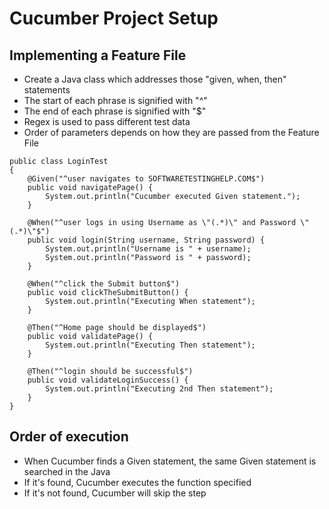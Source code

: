 # Cucumber Project Setup

## Implementing a Feature File
- Create a Java class which addresses those "given, when, then" statements
- The start of each phrase is signified with "^"
- The end of each phrase is signified with "$"
- Regex is used to pass different test data
- Order of parameters depends on how they are passed from the Feature File

```
public class LoginTest
{
    @Given("^user navigates to SOFTWARETESTINGHELP.COM$")
    public void navigatePage() {
        System.out.println("Cucumber executed Given statement.");
    }

    @When("^user logs in using Username as \"(.*)\" and Password \"(.*)\"$")
    public void login(String username, String password) {
        System.out.println("Username is " + username);
        System.out.println("Password is " + password);
    }

    @When("^click the Submit button$")
    public void clickTheSubmitButton() {
        System.out.println("Executing When statement");
    }

    @Then("^Home page should be displayed$")
    public void validatePage() {
        System.out.println("Executing Then statement");
    }

    @Then("^login should be successful$")
    public void validateLoginSuccess() {
        System.out.println("Executing 2nd Then statement"); 
    }
}
```

## Order of execution
- When Cucumber finds a Given statement, the same Given statement is searched in the Java
- If it's found, Cucumber executes the function specified
- If it's not found, Cucumber will skip the step